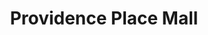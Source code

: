 ---
title: "Providence Place Mall"
url: /providence/providence-place-mall/
shop: Einkaufszentrum
---